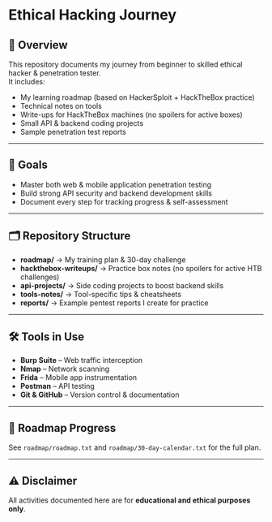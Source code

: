 # Ethical Hacking Journey

## 📌 Overview
This repository documents my journey from beginner to skilled ethical hacker & penetration tester.  
It includes:
- My learning roadmap (based on HackerSploit + HackTheBox practice)
- Technical notes on tools
- Write-ups for HackTheBox machines (no spoilers for active boxes)
- Small API & backend coding projects
- Sample penetration test reports

---

## 🎯 Goals
- Master both web & mobile application penetration testing
- Build strong API security and backend development skills
- Document every step for tracking progress & self-assessment

---

## 🗂 Repository Structure
- **roadmap/** → My training plan & 30-day challenge
- **hackthebox-writeups/** → Practice box notes (no spoilers for active HTB challenges)
- **api-projects/** → Side coding projects to boost backend skills
- **tools-notes/** → Tool-specific tips & cheatsheets
- **reports/** → Example pentest reports I create for practice

---

## 🛠 Tools in Use
- **Burp Suite** – Web traffic interception
- **Nmap** – Network scanning
- **Frida** – Mobile app instrumentation
- **Postman** – API testing
- **Git & GitHub** – Version control & documentation

---

## 📅 Roadmap Progress
See `roadmap/roadmap.txt` and `roadmap/30-day-calendar.txt` for the full plan.

---

## ⚠️ Disclaimer
All activities documented here are for **educational and ethical purposes only**.
